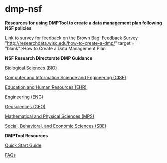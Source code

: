 # dmp-nsf
**Resources for using DMPTool to create a data management plan following NSF policies**

Link to survey for feedback on the Brown Bag: <a href = "http://bit.ly/2Fk7euz" target = "blank">Feedback Survey</a>
"http://researchdata.wisc.edu/how-to-create-a-dmp/" target = "blank">How to Create a Data Management Plan</a>

**NSF Research Directorate DMP Guidance**

<a href = "https://www.nsf.gov/bio/pubs/BIODMP_Guidance.pdf" target="_blank">Biological Sciences (BIO)</a>

<a href = "https://www.nsf.gov/cise/cise_dmp.jsp" target="_blank">Computer and Information Science and Engineering (CISE)</a>

<a href = "https://www.nsf.gov/bfa/dias/policy/dmpdocs/ehr.pdf" target="_blank">Education and Human Resources (EHR)</a>

<a href = "https://www.nsf.gov/eng/general/ENG_DMP_Policy.pdf" target="_blank">Engineering (ENG)</a>

<a href = "https://www.nsf.gov/pubs/policydocs/pappguide/nsf11001/gpg_2.jsp#dmp" target="_blank">Geosciences (GEO)</a>

<a href = "https://www.nsf.gov/bfa/dias/policy/dmpdocs/mps.pdf" target="_blank">Mathematical and Physical Sciences (MPS)</a>

<a href = "https://www.nsf.gov/sbe/DMP/SBE_DataMgmtPlanPolicy_RevisedApril2018.pdf" target="_blank">Social, Behavioral, and Economic Sciences (SBE)</a>

**DMPTool Resources**

<a href = "https://dmptool.org/help" target = "_blank">Quick Start Guide</a>

<a href = "https://dmptool.org/faq" target = "_blank">FAQs</a>
